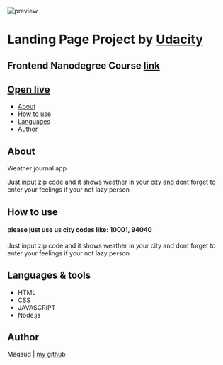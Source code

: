 ![preview](https://i.ibb.co/fGLGkyC/screencapture-localhost-2005-2021-11-01-19-26-37.png)

# Landing Page Project by [Udacity](https://udacity.com)

## Frontend Nanodegree Course [link](https://www.udacity.com/course/front-end-web-developer-nanodegree--nd0011)

## [Open live](https://masud-fend-landing-page.netlify.app/)

-   [About](#about)
-   [How to use](#how)
-   [Languages](#languages)
-   [Author](#author)

## About

Weather journal app

Just input zip code and it shows weather in your city and dont forget to enter your feelings if your not lazy person

## How to use

#### please just use us city codes like: 10001, 94040

Just input zip code and it shows weather in your city and dont forget to enter your feelings if your not lazy person


## Languages & tools

-   HTML
-   CSS
-   JAVASCRIPT
-   Node.js

## Author

Maqsud | [my github](https://github.com/maqsudcoder)
